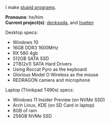 I make [stupid programs](https://github.com/greysoh/random-projects).  
  
**Pronouns**: he/him  
**Current project(s)**: [decksoda](https://github.com/decksoda), and [hueten](https://github.com/greysoh/hueten)

Desktop specs:
* Windows 10
* 16GB DDR3 1600MHz
* RX 580 4gb
* 512GB SATA SSD
* 2TB(2x1) SATA Hard Drivers
* Using Roccat Pyro as the keyboard
* Glorious Model O Wireless as the mouse
* REDRAGON camera and microphone  

Laptop (Thinkpad T490s) specs:
* Windows 11 Insider Preview (on NVMe SSD)
* Arch Linux, KDE (on SD Card in laptop)
* 8GB of ram 
* 256GB NVMe SSD
